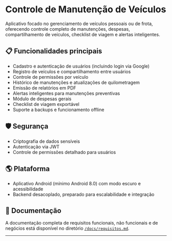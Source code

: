 # Controle de Manutenção de Veículos

Aplicativo focado no gerenciamento de veículos pessoais ou de frota, oferecendo controle completo de manutenções, despesas, compartilhamento de veículos, checklist de viagem e alertas inteligentes.

## 📋 Funcionalidades principais

- Cadastro e autenticação de usuários (incluindo login via Google)
- Registro de veículos e compartilhamento entre usuários
- Controle de permissões por veículo
- Histórico de manutenções e atualizações de quilometragem
- Emissão de relatórios em PDF
- Alertas inteligentes para manutenções preventivas
- Módulo de despesas gerais
- Checklist de viagem exportável
- Suporte a backups e funcionamento offline

## 🛡️ Segurança

- Criptografia de dados sensíveis
- Autenticação via JWT
- Controle de permissões detalhado para usuários

## 🌎 Plataforma

- Aplicativo Android (mínimo Android 8.0) com modo escuro e acessibilidade
- Backend desacoplado, preparado para escalabilidade e integração

## 📑 Documentação

A documentação completa de requisitos funcionais, não funcionais e de negócios está disponível no diretório [`/docs/requisitos.md`](docs/requisitos.md).

---

